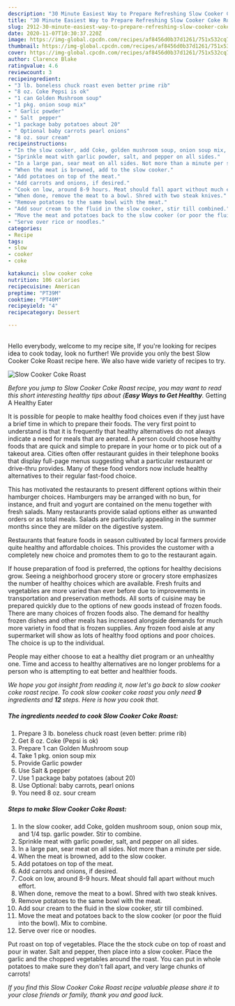 ```yaml
---
description: "30 Minute Easiest Way to Prepare Refreshing Slow Cooker Coke Roast"
title: "30 Minute Easiest Way to Prepare Refreshing Slow Cooker Coke Roast"
slug: 2912-30-minute-easiest-way-to-prepare-refreshing-slow-cooker-coke-roast
date: 2020-11-07T10:30:37.220Z
image: https://img-global.cpcdn.com/recipes/af8456d0b37d1261/751x532cq70/slow-cooker-coke-roast-recipe-main-photo.jpg
thumbnail: https://img-global.cpcdn.com/recipes/af8456d0b37d1261/751x532cq70/slow-cooker-coke-roast-recipe-main-photo.jpg
cover: https://img-global.cpcdn.com/recipes/af8456d0b37d1261/751x532cq70/slow-cooker-coke-roast-recipe-main-photo.jpg
author: Clarence Blake
ratingvalue: 4.6
reviewcount: 3
recipeingredient:
- "3 lb. boneless chuck roast even better prime rib"
- "8 oz. Coke Pepsi is ok"
- "1 can Golden Mushroom soup"
- "1 pkg. onion soup mix"
- " Garlic powder"
- " Salt  pepper"
- "1 package baby potatoes about 20"
- " Optional baby carrots pearl onions"
- "8 oz. sour cream"
recipeinstructions:
- "In the slow cooker, add Coke, golden mushroom soup, onion soup mix, and 1/4 tsp. garlic powder. Stir to combine."
- "Sprinkle meat with garlic powder, salt, and pepper on all sides."
- "In a large pan, sear meat on all sides. Not more than a minute per side."
- "When the meat is browned, add to the slow cooker."
- "Add potatoes on top of the meat."
- "Add carrots and onions, if desired."
- "Cook on low, around 8-9 hours. Meat should fall apart without much effort."
- "When done, remove the meat to a bowl. Shred with two steak knives."
- "Remove potatoes to the same bowl with the meat."
- "Add sour cream to the fluid in the slow cooker, stir till combined."
- "Move the meat and potatoes back to the slow cooker (or poor the fluid into the bowl). Mix to combine."
- "Serve over rice or noodles."
categories:
- Recipe
tags:
- slow
- cooker
- coke

katakunci: slow cooker coke 
nutrition: 106 calories
recipecuisine: American
preptime: "PT39M"
cooktime: "PT40M"
recipeyield: "4"
recipecategory: Dessert

---
```

<br>
Hello everybody, welcome to my recipe site, If you're looking for recipes idea to cook today, look no further! We provide you only the best Slow Cooker Coke Roast recipe here. We also have wide variety of recipes to try.
<br>


![Slow Cooker Coke Roast](https://img-global.cpcdn.com/recipes/af8456d0b37d1261/751x532cq70/slow-cooker-coke-roast-recipe-main-photo.jpg)

<i>Before you jump to Slow Cooker Coke Roast recipe, you may want to read this short interesting healthy tips about {<strong>Easy Ways to Get Healthy</strong>.</i>
Getting A Healthy Eater

It is possible for people to make healthy food choices even if they just have a brief time in which to prepare their foods. The very first point to understand is that it is frequently that healthy alternatives do not always indicate a need for meals that are aerated. A person could choose healthy foods that are quick and simple to prepare in your home or to pick out of a takeout area. Cities often offer restaurant guides in their telephone books that display full-page menus suggesting what a particular restaurant or drive-thru provides. Many of these food vendors now include healthy alternatives to their regular fast-food choice.

 This has motivated the restaurants to present different options within their hamburger choices. Hamburgers may be arranged with no bun, for instance, and fruit and yogurt are contained on the menu together with fresh salads. Many restaurants provide salad options either as unwanted orders or as total meals.  Salads are particularly appealing in the summer months since they are milder on the digestive system.

Restaurants that feature foods in season cultivated by local farmers provide quite healthy and affordable choices.  This provides the customer with a completely new choice and promotes them to go to the restaurant again.

If house preparation of food is preferred, the options for healthy decisions grow. Seeing a neighborhood grocery store or grocery store emphasizes the number of healthy choices which are available. Fresh fruits and vegetables are more varied than ever before due to improvements in transportation and preservation methods.  All sorts of cuisine may be prepared quickly due to the options of new goods instead of frozen foods. There are many choices of frozen foods also. The demand for healthy frozen dishes and other meals has increased alongside demands for much more variety in food that is frozen supplies. Any frozen food aisle at any supermarket will show as lots of healthy food options and poor choices. The choice is up to the individual.

People may either choose to eat a healthy diet program or an unhealthy one. Time and access to healthy alternatives are no longer problems for a person who is attempting to eat better and healthier foods.


<i>We hope you got insight from reading it, now let's go back to slow cooker coke roast recipe. To cook slow cooker coke roast you only need <strong>9</strong> ingredients and <strong>12</strong> steps. Here is how you cook that.
</i>

##### The ingredients needed to cook Slow Cooker Coke Roast:

1. Prepare 3 lb. boneless chuck roast (even better: prime rib)
1. Get 8 oz. Coke (Pepsi is ok)
1. Prepare 1 can Golden Mushroom soup
1. Take 1 pkg. onion soup mix
1. Provide  Garlic powder
1. Use  Salt &amp; pepper
1. Use 1 package baby potatoes (about 20)
1. Use  Optional: baby carrots, pearl onions
1. You need 8 oz. sour cream


##### Steps to make Slow Cooker Coke Roast:

1. In the slow cooker, add Coke, golden mushroom soup, onion soup mix, and 1/4 tsp. garlic powder. Stir to combine.
1. Sprinkle meat with garlic powder, salt, and pepper on all sides.
1. In a large pan, sear meat on all sides. Not more than a minute per side.
1. When the meat is browned, add to the slow cooker.
1. Add potatoes on top of the meat.
1. Add carrots and onions, if desired.
1. Cook on low, around 8-9 hours. Meat should fall apart without much effort.
1. When done, remove the meat to a bowl. Shred with two steak knives.
1. Remove potatoes to the same bowl with the meat.
1. Add sour cream to the fluid in the slow cooker, stir till combined.
1. Move the meat and potatoes back to the slow cooker (or poor the fluid into the bowl). Mix to combine.
1. Serve over rice or noodles.


Put roast on top of vegetables. Place the the stock cube on top of roast and pour in water. Salt and pepper, then place into a slow cooker. Place the garlic and the chopped vegetables around the roast. You can put in whole potatoes to make sure they don&#39;t fall apart, and very large chunks of carrots! 

<i>If you find this Slow Cooker Coke Roast recipe valuable please share it to your close friends or family, thank you and good luck.</i>
